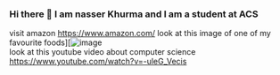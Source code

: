 ### Hi there 👋 I am nasser Khurma and I am a student at ACS
visit amazon https://www.amazon.com/ 
look at this image of one of my favourite foods][![image](https://github.com/nasserkhurma/Nasserkhurma/assets/156060823/fe981374-8298-43eb-a3be-958754ae08c7)  
look at this youtube video about computer science https://www.youtube.com/watch?v=-uleG_Vecis 
<!--
**nasserkhurma/Nasserkhurma** is a ✨ _special_ ✨ repository because its `README.md` (this file) appears on your GitHub profile.
1. First ordered list item
2. Another item
⋅⋅* Unordered sub-list. 
1. Actual numbers don't matter, just that it's a number
⋅⋅1. Ordered sub-list
4. And another item.


